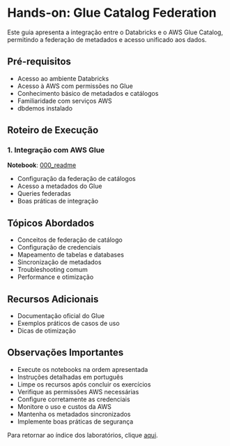 # Hands-on: Glue Catalog Federation

Este guia apresenta a integração entre o Databricks e o AWS Glue Catalog, permitindo a federação de metadados e acesso unificado aos dados.

## Pré-requisitos
- Acesso ao ambiente Databricks
- Acesso à AWS com permissões no Glue
- Conhecimento básico de metadados e catálogos
- Familiaridade com serviços AWS
- dbdemos instalado

## Roteiro de Execução

### 1. Integração com AWS Glue
**Notebook**: <a href="$./Glue_catalog_federation/000_readme">000_readme</a>
- Configuração da federação de catálogos
- Acesso a metadados do Glue
- Queries federadas
- Boas práticas de integração

## Tópicos Abordados
- Conceitos de federação de catálogo
- Configuração de credenciais
- Mapeamento de tabelas e databases
- Sincronização de metadados
- Troubleshooting comum
- Performance e otimização

## Recursos Adicionais
- Documentação oficial do Glue
- Exemplos práticos de casos de uso
- Dicas de otimização

## Observações Importantes
- Execute os notebooks na ordem apresentada
- Instruções detalhadas em português
- Limpe os recursos após concluir os exercícios
- Verifique as permissões AWS necessárias
- Configure corretamente as credenciais
- Monitore o uso e custos da AWS
- Mantenha os metadados sincronizados
- Implemente boas práticas de segurança

Para retornar ao índice dos laboratórios, clique <a href="$./README.md">aqui</a>. 